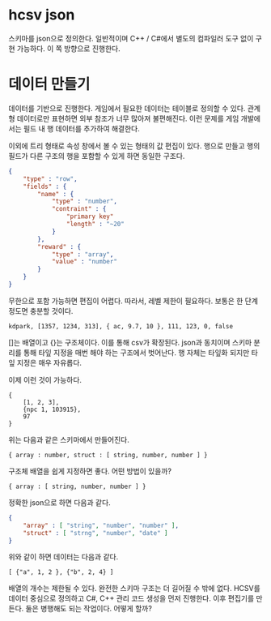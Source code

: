 # hcsv json 

스키마를 json으로 정의한다. 일반적이며 C++ / C#에서 별도의 컴파일러 도구 없이 구현 가능하다. 이 쪽 방향으로 진행한다. 



# 데이터 만들기 

데이터를 기반으로 진행한다.  게임에서 필요한 데이터는 테이블로 정의할 수 있다. 관계형 데이터로만 표현하면 외부 참조가 너무 많아져 불편해진다. 이런 문제를 게임 개발에서는 필드 내 행 데이터를 추가하여 해결한다. 

이외에 트리 형태로 속성 창에서 볼 수 있는 형태의 값 편집이 있다. 행으로 만들고 행의 필드가 다른 구조의 행을 포함할 수 있게 하면 동일한 구조다. 

```json
{
    "type" : "row", 
    "fields" : {
        "name" : {
            "type" : "number",        	 
            "contraint" : {
                "primary key"
                "length" : "~20"
            }
        }, 
        "reward" : {
            "type" : "array", 
            "value" : "number"
        }
    }
}
```

무한으로 포함 가능하면 편집이 어렵다. 따라서, 레벨 제한이 필요하다. 보통은 한 단계 정도면 충분할 것이다.  

```
kdpark, [1357, 1234, 313], { ac, 9.7, 10 }, 111, 123, 0, false 
```

[]는 배열이고 {}는 구조체이다. 이를 통해 csv가 확장된다. json과 동치이며 스키마 분리를 통해 타잎 지정을 매번 해야 하는 구조에서 벗어난다. 행 자체는 타잎화 되지만 타잎 지정은 매우 자유롭다. 

이제 이런 것이 가능하다. 

```
{
    [1, 2, 3], 
    {npc 1, 103915}, 
    97
}
```

위는 다음과 같은 스키마에서 만들어진다. 

```
{ array : number, struct : [ string, number, number ] }
```

구조체 배열을 쉽게 지정하면 좋다. 어떤 방법이 있을까? 

```
{ array : [ string, number, number ] }
```

정확한 json으로 하면 다음과 같다. 

```json
{
    "array" : [ "string", "number", "number" ], 
    "struct" : [ "strng", "number", "date" ]
}
```

위와 같이 하면 데이터는 다음과 같다. 

```
[ {"a", 1, 2 }, {"b", 2, 4} ]
```

배열의 개수는 제한될 수 있다. 완전한 스키마 구조는 더 길어질 수 밖에 없다.  HCSV를 데이터 중심으로 정의하고 C#, C++ 관리 코드 생성을 먼저 진행한다. 이후 편집기를 만든다. 둘은 병행해도 되는 작업이다. 어떻게 할까? 









